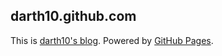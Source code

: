 ## darth10.github.com

This is [darth10's blog](http://darth10.github.com). Powered by [GitHub Pages](http://pages.github.com).
